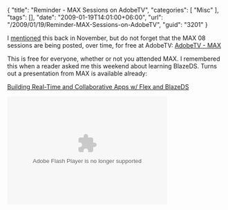 {
	"title": "Reminder - MAX Sessions on AdobeTV",
	"categories": [
		"Misc"
	],
	"tags": [],
	"date": "2009-01-19T14:01:00+06:00",
	"url": "/2009/01/19/Reminder-MAX-Sessions-on-AdobeTV",
	"guid": "3201"
}

I <a href="http://www.raymondcamden.com/index.cfm/2008/11/24/MAX-Videos-to-be-available-to-all">mentioned</a> this back in November, but do not forget that the MAX 08 sessions are being posted, over time, for free at AdobeTV: <a href="http://tv.adobe.com/#ch+MAX">AdobeTV - MAX</a>

This is free for everyone, whether or not you attended MAX. I remembered this when a reader asked me this weekend about learning BlazeDS. Turns out a presentation from MAX is available already:

<a href="http://tv.adobe.com/#vi+f15384v1028">Building Real-Time and Collaborative Apps w/ Flex and BlazeDS</a> 

<embed src="http://tv.adobe.com/Embed.swf" quality="high" bgcolor="#000000" width="370" height="250" name="AdobeTVPlayer" play="true" loop="false" quality="high" allowScriptAccess="always" type="application/x-shockwave-flash" pluginspage="http://www.adobe.com/go/getflashplayer" flashVars="v=~b64~aHR0cDovL2Fkb2JlLmVkZ2Vib3NzLm5ldC9mbGFzaC9hZG9iZS9hZG9iZXR2Mi9tYXhfMjAwOF9kZXZlbG9wLzE1OTY3NDE2MTNfMjczNDk1MDAwMV8yMDA3LWhvZGdzb24td2VkLTExYW0tZGV2LmZsdj9yc3NfZmVlZGlkPTE1Mzg0JnhtbHZlcnM9Mg==&w=370&t=http://tv.adobe.com/#vi+f15384v1028&h=250"></embed>